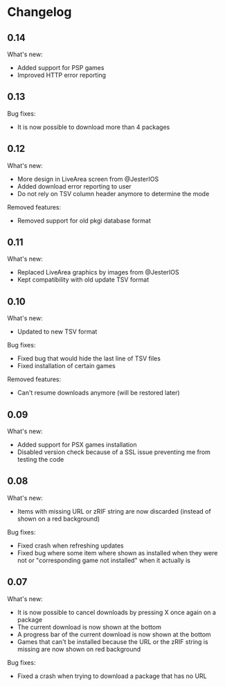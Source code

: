 # Changelog

## 0.14

What's new:

- Added support for PSP games
- Improved HTTP error reporting

## 0.13

Bug fixes:

- It is now possible to download more than 4 packages

## 0.12

What's new:

- More design in LiveArea screen from @JesterIOS
- Added download error reporting to user
- Do not rely on TSV column header anymore to determine the mode

Removed features:

- Removed support for old pkgi database format

## 0.11

What's new:

- Replaced LiveArea graphics by images from @JesterIOS
- Kept compatibility with old update TSV format

## 0.10

What's new:

- Updated to new TSV format

Bug fixes:

- Fixed bug that would hide the last line of TSV files
- Fixed installation of certain games

Removed features:

- Can't resume downloads anymore (will be restored later)

## 0.09

What's new:

- Added support for PSX games installation
- Disabled version check because of a SSL issue preventing me from testing the
  code

## 0.08

What's new:

- Items with missing URL or zRIF string are now discarded (instead of shown on a
  red background)

Bug fixes:

- Fixed crash when refreshing updates
- Fixed bug where some item where shown as installed when they were not or
  "corresponding game not installed" when it actually is

## 0.07

What's new:

- It is now possible to cancel downloads by pressing X once again on a package
- The current download is now shown at the bottom
- A progress bar of the current download is now shown at the bottom
- Games that can't be installed because the URL or the zRIF string is missing
  are now shown on red background

Bug fixes:

- Fixed a crash when trying to download a package that has no URL

